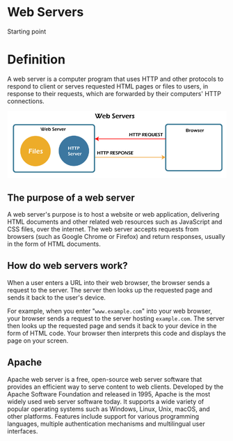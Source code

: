# Web Servers

Starting point

# Definition

A web server is a computer program that uses HTTP and other protocols to respond to client or serves requested HTML pages or files to users, in response to their requests, which are forwarded by their computers' HTTP connections.

![web-servers.png](Web%20Servers%20c114fc98da0e4624afbebd0b28e427a4/web-servers.png)

## The purpose of a web server

A web server's purpose is to host a website or web application, delivering HTML documents and other related web resources such as JavaScript and CSS files, over the internet. The web server accepts requests from browsers (such as Google Chrome or Firefox) and return responses, usually in the form of HTML documents.

## How do web servers work?

When a user enters a URL into their web browser, the browser sends a request to the server. The server then looks up the requested page and sends it back to the user's device.

For example, when you enter "`www.example.com`" into your web browser, your browser sends a request to the server hosting `example.com`. The server then looks up the requested page and sends it back to your device in the form of HTML code. Your browser then interprets this code and displays the page on your screen.

## Apache

Apache web server is a free, open-source web server software that provides an efficient way to serve content to web clients. Developed by the Apache Software Foundation and released in 1995, Apache is the most widely used web server software today. It supports a wide variety of popular operating systems such as Windows, Linux, Unix, macOS, and other platforms. Features include support for various programming languages, multiple authentication mechanisms and multilingual user interfaces.